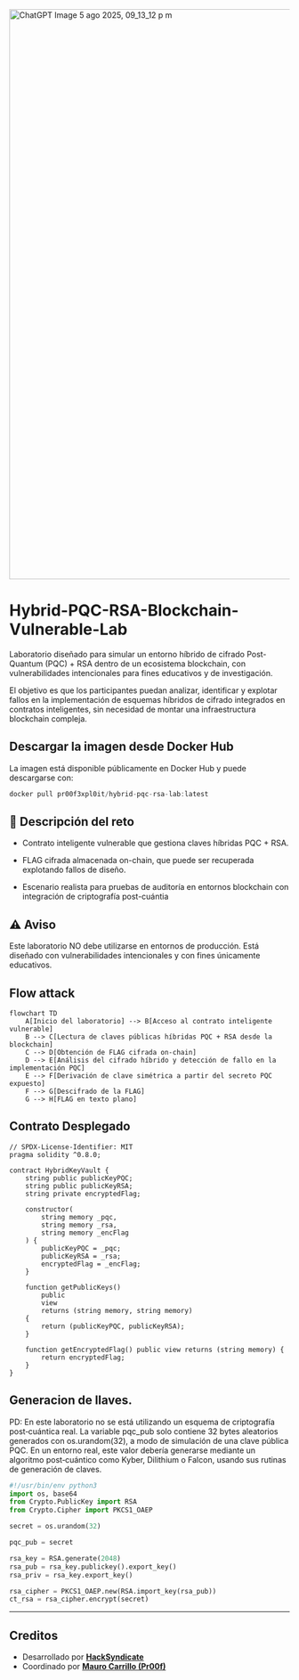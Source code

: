 
<img width="1536" height="1024" alt="ChatGPT Image 5 ago 2025, 09_13_12 p m" src="https://github.com/user-attachments/assets/a9c8231f-65c4-4f3c-b7cb-1ab4d108a6ea" />

# Hybrid-PQC-RSA-Blockchain-Vulnerable-Lab

Laboratorio diseñado para simular un entorno híbrido de cifrado Post-Quantum (PQC) + RSA dentro de un ecosistema blockchain, con vulnerabilidades intencionales para fines educativos y de investigación.

El objetivo es que los participantes puedan analizar, identificar y explotar fallos en la implementación de esquemas híbridos de cifrado integrados en contratos inteligentes, sin necesidad de montar una infraestructura blockchain compleja.

## Descargar la imagen desde Docker Hub

La imagen está disponible públicamente en Docker Hub y puede descargarse con:

```javascript
docker pull pr00f3xpl0it/hybrid-pqc-rsa-lab:latest
```
## 📜 Descripción del reto

- Contrato inteligente vulnerable que gestiona claves híbridas PQC + RSA.

- FLAG cifrada almacenada on-chain, que puede ser recuperada explotando fallos de diseño.

- Escenario realista para pruebas de auditoría en entornos blockchain con integración de criptografía post-cuántia

## ⚠ Aviso

Este laboratorio NO debe utilizarse en entornos de producción. Está diseñado con vulnerabilidades intencionales y con fines únicamente educativos.

## Flow attack

```mermaid
flowchart TD
    A[Inicio del laboratorio] --> B[Acceso al contrato inteligente vulnerable]
    B --> C[Lectura de claves públicas híbridas PQC + RSA desde la blockchain]
    C --> D[Obtención de FLAG cifrada on-chain]
    D --> E[Análisis del cifrado híbrido y detección de fallo en la implementación PQC]
    E --> F[Derivación de clave simétrica a partir del secreto PQC expuesto]
    F --> G[Descifrado de la FLAG]
    G --> H[FLAG en texto plano]
```

## Contrato Desplegado

```solidity
// SPDX-License-Identifier: MIT
pragma solidity ^0.8.0;

contract HybridKeyVault {
    string public publicKeyPQC;
    string public publicKeyRSA;
    string private encryptedFlag;

    constructor(
        string memory _pqc,
        string memory _rsa,
        string memory _encFlag
    ) {
        publicKeyPQC = _pqc;
        publicKeyRSA = _rsa;
        encryptedFlag = _encFlag;
    }

    function getPublicKeys()
        public
        view
        returns (string memory, string memory)
    {
        return (publicKeyPQC, publicKeyRSA);
    }

    function getEncryptedFlag() public view returns (string memory) {
        return encryptedFlag;
    }
}
```
## Generacion de llaves.

PD: En este laboratorio no se está utilizando un esquema de criptografía post‑cuántica real.
La variable pqc_pub solo contiene 32 bytes aleatorios generados con os.urandom(32), a modo de simulación de una clave pública PQC.
En un entorno real, este valor debería generarse mediante un algoritmo post‑cuántico como Kyber, Dilithium o Falcon, usando sus rutinas de generación de claves.

```python
#!/usr/bin/env python3
import os, base64
from Crypto.PublicKey import RSA
from Crypto.Cipher import PKCS1_OAEP

secret = os.urandom(32)

pqc_pub = secret

rsa_key = RSA.generate(2048)
rsa_pub = rsa_key.publickey().export_key()
rsa_priv = rsa_key.export_key()

rsa_cipher = PKCS1_OAEP.new(RSA.import_key(rsa_pub))
ct_rsa = rsa_cipher.encrypt(secret)
```
---
## Creditos

- Desarrollado por [**HackSyndicate**](https://www.hacksyndicate.xyz)  
- Coordinado por [**Mauro Carrillo (Pr00f)**](https://www.linkedin.com/in/mauro-carrillo-7a326a208)
